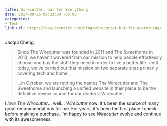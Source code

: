 ```yaml
---
title: Wirecutter, but for Everything
date: 2017-09-26 09:32:00 -05:00
categories:
- Tech
link_url: http://thewirecutter.com/blog/wirecutter-but-for-everything/
---
```


Jacqui Cheng:

> Since The Wirecutter was founded in 2011 and The Sweethome in 2013, we haven’t wavered from our mission to help people effortlessly choose and buy the stuff they need in order to live a better life. Until today, we’ve carried out that mission on two separate sites primarily covering tech and home.
>
>…in October, we are retiring the names The Wirecutter and The Sweethome and launching a unified website in their place to be the definitive review source for our readers: Wirecutter.

I *love* *The Wirecutter*… well… *Wirecutter* now. It's been the source of many great recommendations for me. For years, it's been the first place I check before making a purchase. I'm happy to see *Wirecutter* evolve and continue with its awesomeness.

